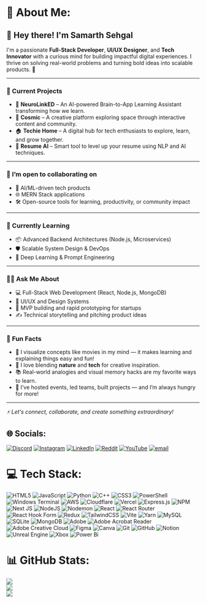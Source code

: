 # 💫 About Me:
## 👋 Hey there! I'm **Samarth Sehgal**

I'm a passionate **Full-Stack Developer**, **UI/UX Designer**, and **Tech Innovator** with a curious mind for building impactful digital experiences. I thrive on solving real-world problems and turning bold ideas into scalable products. 🚀

---

### 🔭 Current Projects

- 🧠 **NeuroLinkED** – An AI-powered Brain-to-App Learning Assistant transforming how we learn.  
- 🌌 **Cosmic** – A creative platform exploring space through interactive content and community.  
- 🏠 **Techie Home** – A digital hub for tech enthusiasts to explore, learn, and grow together.  
- 🤖 **Resume AI** – Smart tool to level up your resume using NLP and AI techniques.

---

### 🤝 I’m open to collaborating on

- 🔬 AI/ML-driven tech products  
- 🌐 MERN Stack applications  
- 🛠️ Open-source tools for learning, productivity, or community impact

---

### 🧠 Currently Learning

- 📦 Advanced Backend Architectures (Node.js, Microservices)  
- 🛡️ Scalable System Design & DevOps  
- 🧬 Deep Learning & Prompt Engineering

---

### 🙋‍♂️ Ask Me About

- 💻 Full-Stack Web Development (React, Node.js, MongoDB)  
- 🎨 UI/UX and Design Systems  
- 🚀 MVP building and rapid prototyping for startups  
- ✍️ Technical storytelling and pitching product ideas

---

### 🎉 Fun Facts

- 🎥 I visualize concepts like movies in my mind — it makes learning and explaining things easy and fun!
- 🌱 I love blending **nature** and **tech** for creative inspiration.
- 📚 Real-world analogies and visual memory hacks are my favorite ways to learn.
- 🎤 I’ve hosted events, led teams, built projects — and I’m always hungry for more!

---

_⚡ Let's connect, collaborate, and create something extraordinary!_



## 🌐 Socials:
[![Discord](https://img.shields.io/badge/Discord-%237289DA.svg?logo=discord&logoColor=white)](https://discord.gg/Samarth421278#7040) [![Instagram](https://img.shields.io/badge/Instagram-%23E4405F.svg?logo=Instagram&logoColor=white)](https://instagram.com/samarth0427) [![LinkedIn](https://img.shields.io/badge/LinkedIn-%230077B5.svg?logo=linkedin&logoColor=white)](https://linkedin.com/in/samarth-sehgal-3914131b4) [![Reddit](https://img.shields.io/badge/Reddit-%23FF4500.svg?logo=Reddit&logoColor=white)](https://reddit.com/user/Samarth821274) [![YouTube](https://img.shields.io/badge/YouTube-%23FF0000.svg?logo=YouTube&logoColor=white)](https://youtube.com/@samtav1665) [![email](https://img.shields.io/badge/Email-D14836?logo=gmail&logoColor=white)](mailto:samtav0821@gmail.com) 

# 💻 Tech Stack:
![HTML5](https://img.shields.io/badge/html5-%23E34F26.svg?style=for-the-badge&logo=html5&logoColor=white) ![JavaScript](https://img.shields.io/badge/javascript-%23323330.svg?style=for-the-badge&logo=javascript&logoColor=%23F7DF1E) ![Python](https://img.shields.io/badge/python-3670A0?style=for-the-badge&logo=python&logoColor=ffdd54) ![C++](https://img.shields.io/badge/c++-%2300599C.svg?style=for-the-badge&logo=c%2B%2B&logoColor=white) ![CSS3](https://img.shields.io/badge/css3-%231572B6.svg?style=for-the-badge&logo=css3&logoColor=white) ![PowerShell](https://img.shields.io/badge/PowerShell-%235391FE.svg?style=for-the-badge&logo=powershell&logoColor=white) ![Windows Terminal](https://img.shields.io/badge/Windows%20Terminal-%234D4D4D.svg?style=for-the-badge&logo=windows-terminal&logoColor=white) ![AWS](https://img.shields.io/badge/AWS-%23FF9900.svg?style=for-the-badge&logo=amazon-aws&logoColor=white) ![Cloudflare](https://img.shields.io/badge/Cloudflare-F38020?style=for-the-badge&logo=Cloudflare&logoColor=white) ![Vercel](https://img.shields.io/badge/vercel-%23000000.svg?style=for-the-badge&logo=vercel&logoColor=white) ![Express.js](https://img.shields.io/badge/express.js-%23404d59.svg?style=for-the-badge&logo=express&logoColor=%2361DAFB) ![NPM](https://img.shields.io/badge/NPM-%23CB3837.svg?style=for-the-badge&logo=npm&logoColor=white) ![Next JS](https://img.shields.io/badge/Next-black?style=for-the-badge&logo=next.js&logoColor=white) ![NodeJS](https://img.shields.io/badge/node.js-6DA55F?style=for-the-badge&logo=node.js&logoColor=white) ![Nodemon](https://img.shields.io/badge/NODEMON-%23323330.svg?style=for-the-badge&logo=nodemon&logoColor=%BBDEAD) ![React](https://img.shields.io/badge/react-%2320232a.svg?style=for-the-badge&logo=react&logoColor=%2361DAFB) ![React Router](https://img.shields.io/badge/React_Router-CA4245?style=for-the-badge&logo=react-router&logoColor=white) ![React Hook Form](https://img.shields.io/badge/React%20Hook%20Form-%23EC5990.svg?style=for-the-badge&logo=reacthookform&logoColor=white) ![Redux](https://img.shields.io/badge/redux-%23593d88.svg?style=for-the-badge&logo=redux&logoColor=white) ![TailwindCSS](https://img.shields.io/badge/tailwindcss-%2338B2AC.svg?style=for-the-badge&logo=tailwind-css&logoColor=white) ![Vite](https://img.shields.io/badge/vite-%23646CFF.svg?style=for-the-badge&logo=vite&logoColor=white) ![Yarn](https://img.shields.io/badge/yarn-%232C8EBB.svg?style=for-the-badge&logo=yarn&logoColor=white) ![MySQL](https://img.shields.io/badge/mysql-4479A1.svg?style=for-the-badge&logo=mysql&logoColor=white) ![SQLite](https://img.shields.io/badge/sqlite-%2307405e.svg?style=for-the-badge&logo=sqlite&logoColor=white) ![MongoDB](https://img.shields.io/badge/MongoDB-%234ea94b.svg?style=for-the-badge&logo=mongodb&logoColor=white) ![Adobe](https://img.shields.io/badge/adobe-%23FF0000.svg?style=for-the-badge&logo=adobe&logoColor=white) ![Adobe Acrobat Reader](https://img.shields.io/badge/Adobe%20Acrobat%20Reader-EC1C24.svg?style=for-the-badge&logo=Adobe%20Acrobat%20Reader&logoColor=white) ![Adobe Creative Cloud](https://img.shields.io/badge/Adobe%20Creative%20Cloud-DA1F26.svg?style=for-the-badge&logo=Adobe%20Creative%20Cloud&logoColor=white) ![Figma](https://img.shields.io/badge/figma-%23F24E1E.svg?style=for-the-badge&logo=figma&logoColor=white) ![Canva](https://img.shields.io/badge/Canva-%2300C4CC.svg?style=for-the-badge&logo=Canva&logoColor=white) ![Git](https://img.shields.io/badge/git-%23F05033.svg?style=for-the-badge&logo=git&logoColor=white) ![GitHub](https://img.shields.io/badge/github-%23121011.svg?style=for-the-badge&logo=github&logoColor=white) ![Notion](https://img.shields.io/badge/Notion-%23000000.svg?style=for-the-badge&logo=notion&logoColor=white) ![Unreal Engine](https://img.shields.io/badge/unrealengine-%23313131.svg?style=for-the-badge&logo=unrealengine&logoColor=white) ![Xbox](https://img.shields.io/badge/xbox-%23107C10.svg?style=for-the-badge&logo=xbox&logoColor=white) ![Power Bi](https://img.shields.io/badge/power_bi-F2C811?style=for-the-badge&logo=powerbi&logoColor=black)
# 📊 GitHub Stats:
![](https://github-readme-stats.vercel.app/api?username=Samtav007&theme=radical&hide_border=false&include_all_commits=false&count_private=false)<br/>
![](https://nirzak-streak-stats.vercel.app/?user=Samtav007&theme=radical&hide_border=false)<br/>
![](https://github-readme-stats.vercel.app/api/top-langs/?username=Samtav007&theme=radical&hide_border=false&include_all_commits=false&count_private=false&layout=compact)




